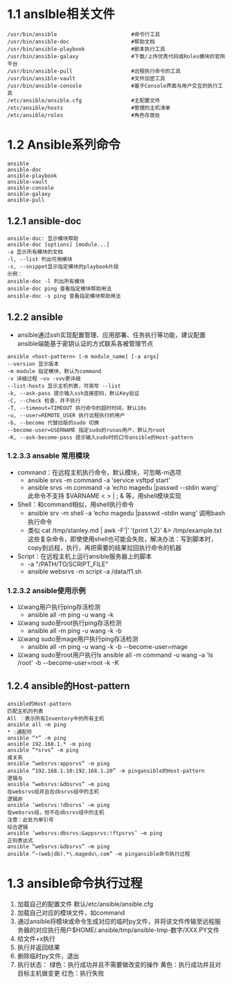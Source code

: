 # 1.1 anslble相关文件

```shell
/usr/bin/ansible                        #命令行工具
/usr/bin/ansible-doc                    #帮助文档
/usr/bin/ansible-playbook               #剧本执行工具
/usr/bin/ansible-galaxy                 #下载/上传优秀代码或Roles模块的官网平台
/usr/bin/ansible-pull                   #远程执行命令的工具
/usr/bin/ansible-vault                  #文件加密工具
/usr/bin/ansible-console                #基于Console界面与用户交互的执行工具
/etc/ansible/ansible.cfg                #主配置文件
/etc/ansible/hosts                      #管理的主机清单
/etc/ansible/roles                      #角色存放处
```

# 1.2 Ansible系列命令

```shell
ansible
ansible-doc
ansible-playbook
ansible-vault
ansible-console
ansible-galaxy
ansible-pull
```

## 1.2.1 ansible-doc

```
ansible-doc: 显示模块帮助
ansible-doc [options] [module...]
-a 显示所有模块的文档
-l, --list 列出可用模块
-s, --snippet显示指定模块的playbook片段
示例：
ansible-doc -l 列出所有模块
ansible-doc ping 查看指定模块帮助用法
ansible-doc -s ping 查看指定模块帮助用法
```

## 1.2.2 ansible

+ ansible通过ssh实现配置管理、应用部署、任务执行等功能，建议配置ansible端能基于密钥认证的方式联系各被管理节点

```shell
ansible <host-pattern> [-m module_name] [-a args]
--version 显示版本
-m module 指定模块，默认为command
-v 详细过程 –vv -vvv更详细
--list-hosts 显示主机列表，可简写 --list
-k, --ask-pass 提示输入ssh连接密码，默认Key验证
-C, --check 检查，并不执行
-T, --timeout=TIMEOUT 执行命令的超时时间，默认10s
-u, --user=REMOTE_USER 执行远程执行的用户
-b, --become 代替旧版的sudo 切换
--become-user=USERNAME 指定sudo的runas用户，默认为root
-K, --ask-become-pass 提示输入sudo时的口令ansible的Host-pattern
```

### 1.2.3.3 ansable 常用模块

+ command：在远程主机执行命令，默认模块，可忽略-m选项
  + ansible srvs -m command -a ‘service vsftpd start’
  + ansible srvs -m command -a ‘echo magedu |passwd --stdin wang’
    此命令不支持 $VARNAME < > | ; & 等，用shell模块实现
+ Shell：和command相似，用shell执行命令
  + ansible srv -m shell -a ‘echo magedu |passwd –stdin wang’   调用bash执行命令
  + 类似 cat /tmp/stanley.md | awk -F‘|’ ‘{print $1,$2}’ &> /tmp/example.txt 这些复杂命令，即使使用shell也可能会失败，解决办法：写到脚本时， copy到远程，执行，再把需要的结果拉回执行命令的机器
+ Script：在远程主机上运行ansible服务器上的脚本
  + -a "/PATH/TO/SCRIPT_FILE“
  + ansible websrvs -m script -a /data/f1.sh

### 1.2.3.2 ansible使用示例

+ 以wang用户执行ping存活检测
  + ansible all -m ping -u wang -k
+ 以wang sudo至root执行ping存活检测
  + ansible all -m ping -u wang -k -b
+ 以wang sudo至mage用户执行ping存活检测
  + ansible all -m ping -u wang -k -b --become-user=mage
+ 以wang sudo至root用户执行ls
  ansible all -m command -u wang -a 'ls /root' -b --become-user=root -k -K  

## 1.2.4 ansible的Host-pattern

```shell
ansible的Host-pattern
匹配主机的列表
All ：表示所有Inventory中的所有主机
ansible all –m ping
* :通配符
ansible “*” -m ping
ansible 192.168.1.* -m ping
ansible “*srvs” -m ping
或关系
ansible “websrvs:appsrvs” -m ping
ansible “192.168.1.10:192.168.1.20” -m pingansible的Host-pattern
逻辑与
ansible “websrvs:&dbsrvs” –m ping
在websrvs组并且在dbsrvs组中的主机
逻辑非
ansible ‘websrvs:!dbsrvs’ –m ping
在websrvs组，但不在dbsrvs组中的主机
注意：此处为单引号
综合逻辑
ansible ‘websrvs:dbsrvs:&appsrvs:!ftpsrvs’ –m ping
正则表达式
ansible “websrvs:&dbsrvs” –m ping
ansible “~(web|db).*\.magedu\.com” –m pingansible命令执行过程
```

# 1.3 ansible命令执行过程

1. 加载自己的配置文件 默认/etc/ansible/ansible.cfg
2. 加载自己对应的模块文件，如command
3. 通过ansible将模块或命令生成对应的临时py文件，并将该文件传输至远程服务器的对应执行用户$HOME/.ansible/tmp/ansible-tmp-数字/XXX.PY文件
4. 给文件+x执行
5. 执行并返回结果
6. 删除临时py文件，退出
7. 执行状态：
    绿色：执行成功并且不需要做改变的操作
    黄色：执行成功并且对目标主机做变更
    红色：执行失败

 

 

```
 
 
```
